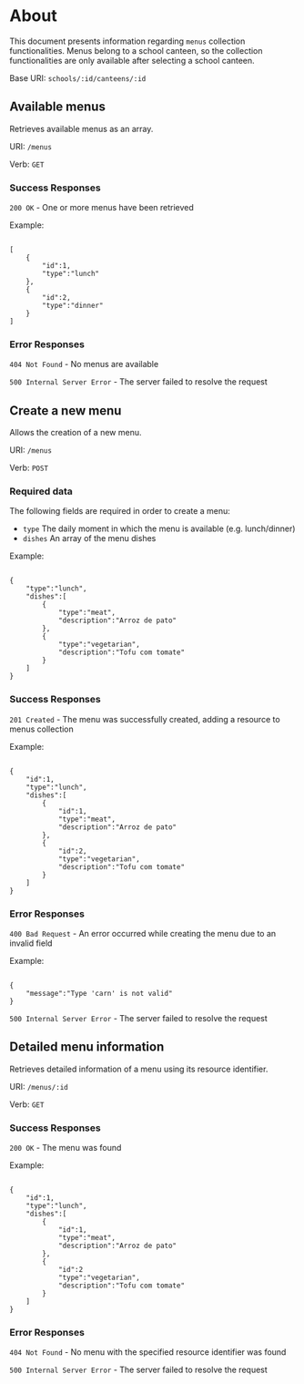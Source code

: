 # About

This document presents information regarding `menus` collection functionalities.
Menus belong to a school canteen, so the collection functionalities are only available after selecting a school canteen.

Base URI: `schools/:id/canteens/:id`

## Available menus

Retrieves available menus as an array.

URI: `/menus`

Verb: `GET`

### Success Responses

`200 OK` - One or more menus have been retrieved

Example:

```

[
    {
        "id":1,
        "type":"lunch"
    },
    {
        "id":2,
        "type":"dinner"
    }
]

```

### Error Responses

`404 Not Found` - No menus are available

`500 Internal Server Error` - The server failed to resolve the request


## Create a new menu

Allows the creation of a new menu.

URI: `/menus`

Verb: `POST`

### Required data

The following fields are required in order to create a menu:

- `type` The daily moment in which the menu is available (e.g. lunch/dinner)
- `dishes` An array of the menu dishes

Example:

```

{
    "type":"lunch",
    "dishes":[
        {
            "type":"meat",
            "description":"Arroz de pato"
        },
        {
            "type":"vegetarian",
            "description":"Tofu com tomate"
        }
    ]
}

```

### Success Responses

`201 Created` - The menu was successfully created, adding a resource to menus collection

Example:

```

{
    "id":1,
    "type":"lunch",
    "dishes":[
        {
            "id":1,
            "type":"meat",
            "description":"Arroz de pato"
        },
        {
            "id":2,
            "type":"vegetarian",
            "description":"Tofu com tomate"
        }
    ]
}

```

### Error Responses

`400 Bad Request` - An error occurred while creating the menu due to an invalid field

Example:

```

{
    "message":"Type 'carn' is not valid"
}

```

`500 Internal Server Error` - The server failed to resolve the request


## Detailed menu information

Retrieves detailed information of a menu using its resource identifier.

URI: `/menus/:id`

Verb: `GET`

### Success Responses

`200 OK` - The menu was found

Example:

```

{
    "id":1,
    "type":"lunch",
    "dishes":[
        {
            "id":1,
            "type":"meat",
            "description":"Arroz de pato"
        },
        {
            "id":2
            "type":"vegetarian",
            "description":"Tofu com tomate"
        }
    ]
}

```

### Error Responses

`404 Not Found` - No menu with the specified resource identifier was found

`500 Internal Server Error` - The server failed to resolve the request